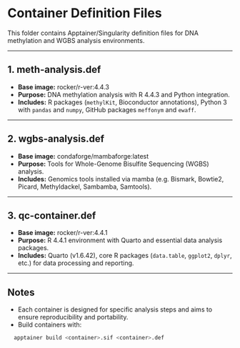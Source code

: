 # Container Definition Files

This folder contains Apptainer/Singularity definition files for DNA methylation and WGBS analysis environments.

---

## 1. meth-analysis.def

- **Base image:** rocker/r-ver:4.4.3  
- **Purpose:** DNA methylation analysis with R 4.4.3 and Python integration.  
- **Includes:** R packages (`methylKit`, Bioconductor annotations), Python 3 with `pandas` and `numpy`, GitHub packages `meffonym` and `ewaff`.

---

## 2. wgbs-analysis.def

- **Base image:** condaforge/mambaforge:latest  
- **Purpose:** Tools for Whole-Genome Bisulfite Sequencing (WGBS) analysis.  
- **Includes:** Genomics tools installed via mamba (e.g. Bismark, Bowtie2, Picard, Methyldackel, Sambamba, Samtools).

---

## 3. qc-container.def

- **Base image:** rocker/r-ver:4.4.1  
- **Purpose:** R 4.4.1 environment with Quarto and essential data analysis packages.  
- **Includes:** Quarto (v1.6.42), core R packages (`data.table`, `ggplot2`, `dplyr`, etc.) for data processing and reporting.

---

## Notes

- Each container is designed for specific analysis steps and aims to ensure reproducibility and portability.  
- Build containers with:  
  
```bash
  apptainer build <container>.sif <container>.def
```